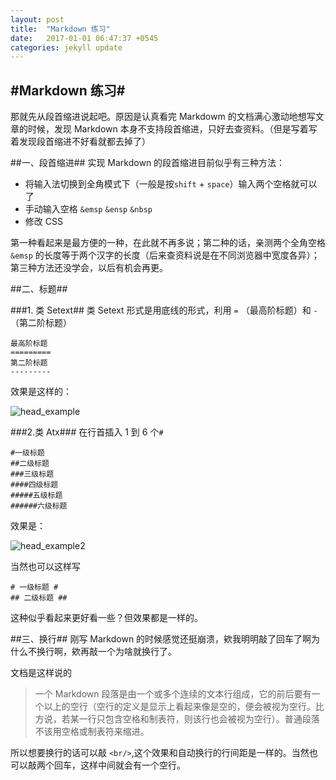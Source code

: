 ```yaml
---
layout: post
title:  "Markdown 练习"
date:   2017-01-01 06:47:37 +0545
categories: jekyll update
---
```

#Markdown 练习#
---            
那就先从段首缩进说起吧。原因是认真看完 Markdowm 的文档满心激动地想写文章的时候，发现 Markdown 本身不支持段首缩进，只好去查资料。（但是写着写着发现段首缩进不好看就都去掉了）

##一、段首缩进##
实现 Markdown 的段首缩进目前似乎有三种方法：

 
*	将输入法切换到全角模式下（一般是按`shift` + `space`）输入两个空格就可以了
*	手动输入空格 `&emsp` `&ensp` `&nbsp`
*	修改 CSS

第一种看起来是最方便的一种，在此就不再多说；第二种的话，亲测两个全角空格 `&emsp` 的长度等于两个汉字的长度（后来查资料说是在不同浏览器中宽度各异）；第三种方法还没学会，以后有机会再更。

##二、标题##

###1. 类 Setext##
类 Setext 形式是用底线的形式，利用 `=` （最高阶标题）和 `-`（第二阶标题）
	
	最高阶标题
	=========
	第二阶标题
	---------
效果是这样的：

![head_example](https://raw.githubusercontent.com/chriszhuge/chriszhuge.github.io/master/pictures/head_example.png)

###2.类 Atx###
在行首插入 1 到 6 个`#`
	
	#一级标题
	##二级标题
	###三级标题
	####四级标题
	#####五级标题
	######六级标题

效果是：

![head_example2](https://github.com/chriszhuge/chriszhuge.github.io/blob/master/pictures/head_example2.png?raw=true)

当然也可以这样写
	
	# 一级标题 #
	## 二级标题 ##

这种似乎看起来更好看一些？但效果都是一样的。

##三、换行##
刚写 Markdown 的时候感觉还挺崩溃，欸我明明敲了回车了啊为什么不换行啊，欸再敲一个为啥就换行了。
  
文档是这样说的
>一个 Markdown 段落是由一个或多个连续的文本行组成，它的前后要有一个以上的空行（空行的定义是显示上看起来像是空的，便会被视为空行。比方说，若某一行只包含空格和制表符，则该行也会被视为空行）。普通段落不该用空格或制表符来缩进。

所以想要换行的话可以敲 `<br/>`,这个效果和自动换行的行间距是一样的。当然也可以敲两个回车，这样中间就会有一个空行。

